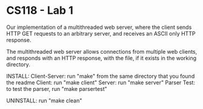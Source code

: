 # CS118 - Lab 1

Our implementation of a multithreaded web server, where the client sends HTTP
GET requests to an arbitrary server, and receives an ASCII only HTTP response.

The multithreaded web server allows connections from multiple web clients, and
responds with an HTTP response, with the file, if it exists in the working
directory.

INSTALL: 
Client-Server: run "make" from the same directory that you found the readme
Client: run "make client"
Server: run "make server"
Parser Test: to test the parser, run "make parsertest"

UNINSTALL:
run "make clean"
